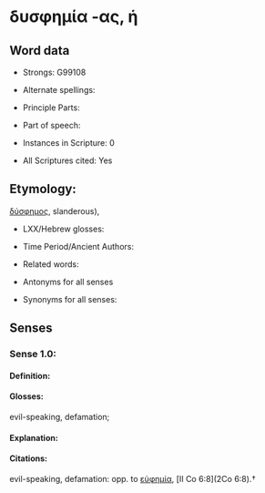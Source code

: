 # δυσφημία -ας, ἡ

<!-- Status: S2=NeedsEdits -->
<!-- Lexica used for edits:   -->

## Word data

* Strongs: G99108

* Alternate spellings:



* Principle Parts: 


* Part of speech: 


* Instances in Scripture: 0

* All Scriptures cited: Yes

## Etymology: 

[δύσφημος](), slanderous), 

* LXX/Hebrew glosses: 


* Time Period/Ancient Authors: 


* Related words: 

* Antonyms for all senses

* Synonyms for all senses: 


## Senses 


### Sense  1.0: 

#### Definition: 

#### Glosses: 

evil-speaking, defamation; 

#### Explanation: 


#### Citations: 

evil-speaking, defamation: opp. to [εὐφημία](), [II Co 6:8](2Co 6:8).†
